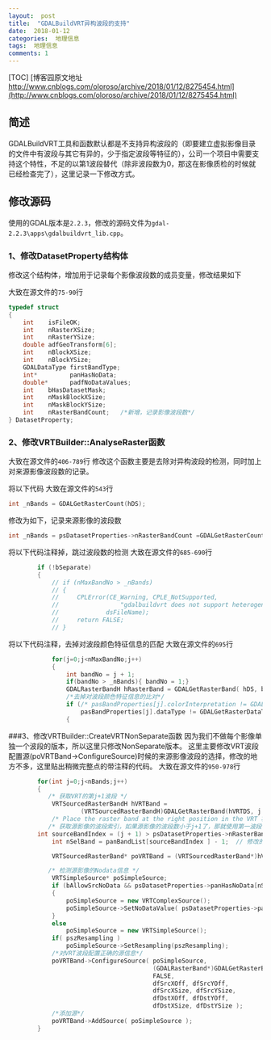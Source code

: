 ```yaml
---
layout:  post
title:  "GDALBuildVRT异构波段的支持"
date:  2018-01-12
categories:  地理信息
tags:  地理信息
comments: 1
---
```

[TOC]
[博客园原文地址 http://www.cnblogs.com/oloroso/archive/2018/01/12/8275454.html](http://www.cnblogs.com/oloroso/archive/2018/01/12/8275454.html)



## 简述
GDALBuildVRT工具和函数默认都是不支持异构波段的（即要建立虚拟影像目录的文件中有波段与其它有异的，少于指定波段等特征的），公司一个项目中需要支持这个特性，不足的以第1波段替代（除非波段数为0，那这在影像质检的时候就已经检查完了），这里记录一下修改方式。

## 修改源码
使用的GDAL版本是`2.2.3`，修改的源码文件为`gdal-2.2.3\apps\gdalbuildvrt_lib.cpp`。

### 1、修改DatasetProperty结构体
修改这个结构体，增加用于记录每个影像波段数的成员变量，修改结果如下

大致在源文件的`75-90`行
```cpp
typedef struct
{
    int    isFileOK;
    int    nRasterXSize;
    int    nRasterYSize;
    double adfGeoTransform[6];
    int    nBlockXSize;
    int    nBlockYSize;
    GDALDataType firstBandType;
    int*         panHasNoData;
    double*      padfNoDataValues;
    int    bHasDatasetMask;
    int    nMaskBlockXSize;
    int    nMaskBlockYSize;
    int    nRasterBandCount;   /*新增，记录影像波段数*/
} DatasetProperty;
```

### 2、修改VRTBuilder::AnalyseRaster函数

大致在源文件的`406-789`行
修改这个函数主要是去除对异构波段的检测，同时加上对来源影像波段数的记录。

将以下代码
大致在源文件的`543`行
```cpp
int _nBands = GDALGetRasterCount(hDS);
```
修改为如下，记录来源影像的波段数
```cpp
int _nBands = psDatasetProperties->nRasterBandCount =GDALGetRasterCount(hDS);
```

将以下代码注释掉，跳过波段数的检测
大致在源文件的`685-690`行
```cpp
        if (!bSeparate)
        {
            // if (nMaxBandNo > _nBands)
            // {
            //     CPLError(CE_Warning, CPLE_NotSupported,
            //                 "gdalbuildvrt does not support heterogeneous band numbers. Skipping %s",
            //             dsFileName);
            //     return FALSE;
            // }
```
将以下代码注释，去掉对波段颜色特征信息的匹配
大致在源文件的`695`行
```cpp
            for(j=0;j<nMaxBandNo;j++)
            {
				int bandNo = j + 1;
				if(bandNo > _nBands){ bandNo = 1;}
                GDALRasterBandH hRasterBand = GDALGetRasterBand( hDS, bandNo );
                /*去掉对波段颜色特征信息的比对*/
                if (/* pasBandProperties[j].colorInterpretation != GDALGetRasterColorInterpretation(hRasterBand) || */
                    pasBandProperties[j].dataType != GDALGetRasterDataType(hRasterBand))
                {
```

###3、修改VRTBuilder::CreateVRTNonSeparate函数
因为我们不做每个影像单独一个波段的版本，所以这里只修改NonSeparate版本。
这里主要修改VRT波段配置源(poVRTBand->ConfigureSource)时候的来源影像波段的选择，修改的地方不多，这里贴出稍微完整点的带注释的代码。
大致在源文件的`950-978`行
```cpp
        for(int j=0;j<nBands;j++)
        {
           /* 获取VRT的第j+1波段 */
            VRTSourcedRasterBandH hVRTBand =
                    (VRTSourcedRasterBandH)GDALGetRasterBand(hVRTDS, j + 1);
            /* Place the raster band at the right position in the VRT 将栅格波段置于VRT中的正确位置 */
           /* 获取源影像的波段索引，如果源影像的波段数小于j+1了，那就使用第一波段 */
	    int sourceBandIndex = (j + 1) > psDatasetProperties->nRasterBandCount ? 0 : j;
            int nSelBand = panBandList[sourceBandIndex ] - 1;  // 修改的位置也就这两行

            VRTSourcedRasterBand* poVRTBand = (VRTSourcedRasterBand*)hVRTBand;

           /* 检测源影像的Nodata信息 */
            VRTSimpleSource* poSimpleSource;
            if (bAllowSrcNoData && psDatasetProperties->panHasNoData[nSelBand])
            {
                poSimpleSource = new VRTComplexSource();
                poSimpleSource->SetNoDataValue( psDatasetProperties->padfNoDataValues[nSelBand] );
            }
            else
                poSimpleSource = new VRTSimpleSource();
            if( pszResampling )
                poSimpleSource->SetResampling(pszResampling);
            /*对VRT波段配置正确的源信息*/
            poVRTBand->ConfigureSource( poSimpleSource,
                                        (GDALRasterBand*)GDALGetRasterBand((GDALDatasetH)hProxyDS, nSelBand + 1),
                                        FALSE,
                                        dfSrcXOff, dfSrcYOff,
                                        dfSrcXSize, dfSrcYSize,
                                        dfDstXOff, dfDstYOff,
                                        dfDstXSize, dfDstYSize );
            /*添加源*/
            poVRTBand->AddSource( poSimpleSource );
        }
```